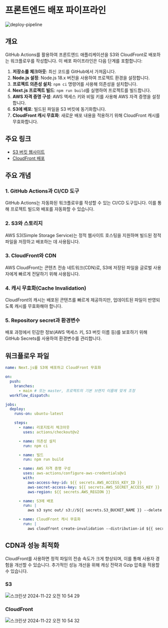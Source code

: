 # 프론트엔드 배포 파이프라인

![deploy-pipeline](https://github.com/user-attachments/assets/a9183bb8-5f77-4e69-9ca7-4b60b36c5838)

## 개요

GitHub Actions를 활용하여 프론트엔드 애플리케이션을 S3와 CloudFront로 배포하는 워크플로우를 작성합니다. 이 배포 파이프라인은 다음 단계를 포함합니다:

1. **저장소를 체크아웃**: 최신 코드를 GitHub에서 가져옵니다.
2. **Node.js 설정**: Node.js 18.x 버전을 사용하여 프로젝트 환경을 설정합니다.
3. **프로젝트 의존성 설치**: `npm ci` 명령어를 사용해 의존성을 설치합니다.
4. **Next.js 프로젝트 빌드**: `npm run build`를 실행하여 프로젝트를 빌드합니다.
5. **AWS 자격 증명 구성**: AWS 액세스 키와 비밀 키를 사용해 AWS 자격 증명을 설정합니다.
6. **S3에 배포**: 빌드된 파일을 S3 버킷에 동기화합니다.
7. **CloudFront 캐시 무효화**: 새로운 배포 내용을 적용하기 위해 CloudFront 캐시를 무효화합니다.

## 주요 링크

- [S3 버킷 웹사이트](http://codeeon-bucket-01.s3-website.ap-northeast-2.amazonaws.com)
- [CloudFront 배포](https://d12hv5oy8t4x9a.cloudfront.net)

## 주요 개념

### 1. GitHub Actions과 CI/CD 도구
GitHub Actions는 자동화된 워크플로우를 작성할 수 있는 CI/CD 도구입니다. 이를 통해 프로젝트 빌드와 배포를 자동화할 수 있습니다.

### 2. S3와 스토리지
AWS S3(Simple Storage Service)는 정적 웹사이트 호스팅을 지원하며 빌드된 정적 파일을 저장하고 배포하는 데 사용됩니다.

### 3. CloudFront와 CDN
AWS CloudFront는 콘텐츠 전송 네트워크(CDN)로, S3에 저장된 파일을 글로벌 사용자에게 빠르게 전달하기 위해 사용됩니다.

### 4. 캐시 무효화(Cache Invalidation)
CloudFront의 캐시는 배포된 콘텐츠를 빠르게 제공하지만, 업데이트된 파일이 반영되도록 캐시를 무효화해야 합니다.

### 5. Repository secret과 환경변수
배포 과정에서 민감한 정보(AWS 액세스 키, S3 버킷 이름 등)를 보호하기 위해 GitHub Secrets를 사용하여 환경변수를 관리합니다.

## 워크플로우 파일

```yaml
name: Next.js를 S3에 배포하고 CloudFront 무효화

on:
  push:
    branches:
      - main # 또는 master, 프로젝트의 기본 브랜치 이름에 맞게 조정
  workflow_dispatch:

jobs:
  deploy:
    runs-on: ubuntu-latest

    steps:
      - name: 리포지토리 체크아웃
        uses: actions/checkout@v2

      - name: 의존성 설치
        run: npm ci

      - name: 빌드
        run: npm run build

      - name: AWS 자격 증명 구성
        uses: aws-actions/configure-aws-credentials@v1
        with:
          aws-access-key-id: ${{ secrets.AWS_ACCESS_KEY_ID }}
          aws-secret-access-key: ${{ secrets.AWS_SECRET_ACCESS_KEY }}
          aws-region: ${{ secrets.AWS_REGION }}

      - name: S3에 배포
        run: |
          aws s3 sync out/ s3://${{ secrets.S3_BUCKET_NAME }} --delete

      - name: CloudFront 캐시 무효화
        run: |
          aws cloudfront create-invalidation --distribution-id ${{ secrets.CLOUDFRONT_DISTRIBUTION_ID }} --paths "/*"
```

## CDN과 성능 최적화

CloudFront를 사용하면 정적 파일의 전송 속도가 크게 향상되며, 이를 통해 사용자 경험을 개선할 수 있습니다. 추가적인 성능 개선을 위해 캐싱 전략과 Gzip 압축을 적용할 수 있습니다.

### S3
<img alt="스크린샷 2024-11-22 오전 10 54 29" src="https://github.com/user-attachments/assets/fcb8e6d9-52da-42e6-bde9-8c6c4d46bf99">

### CloudFront
<img alt="스크린샷 2024-11-22 오전 10 54 32" src="https://github.com/user-attachments/assets/e0107213-aeda-4b92-b53f-8c8c72037192">
